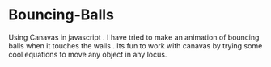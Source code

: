 # Bouncing-Balls
Using Canavas in javascript . I have tried to make an animation of bouncing balls when it touches the walls  . Its fun to work with canavas by trying some cool equations to move any object in any locus.
